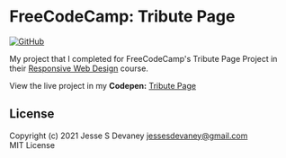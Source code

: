 # FreeCodeCamp: Tribute Page

[![GitHub](https://img.shields.io/github/license/jessesdevaney/freecodecamp-tribute-page?style=flat-square)](https://github.com/JesseSDevaney/freecodecamp-tribute-page/blob/main/LICENSE)

My project that I completed for FreeCodeCamp's Tribute Page Project in their [Responsive Web Design](https://www.freecodecamp.org/learn/responsive-web-design/) course.

View the live project in my **Codepen:** [Tribute Page](https://codepen.io/jessesdevaney/pen/oNYrepY)

## License

Copyright (c) 2021 Jesse S Devaney <jessesdevaney@gmail.com>  
MIT License
